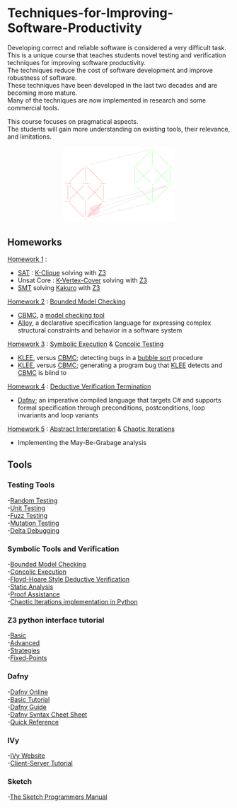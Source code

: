 # Techniques-for-Improving-Software-Productivity

Developing correct and reliable software is considered a very difficult task. <br/>
This is a unique course that teaches students novel testing and verification techniques for improving software productivity. <br/>
The techniques reduce the cost of software development and improve robustness of software. <br/>
These techniques have been developed in the last two decades and are becoming more mature. <br/>
Many of the techniques are now implemented in research and some commercial tools. <br/>

This course focuses on pragmatical aspects. <br/>
The students will gain more understanding on existing tools, their relevance, and limitations. <br/>

<p align="center">
    <img src="https://github.com/AvivYaniv/Techniques-for-Improving-Software-Productivity/blob/master/logo/AbstractInterpretationOfIntegersBySigns.svg" width="50%"/>
<p/>

## Homeworks
[Homework 1](https://github.com/AvivYaniv/Techniques-for-Improving-Software-Productivity/blob/master/1%3B%20SAT%20%26%20SMT/soft-prod_ex1.pdf) : <br/>
- [SAT](https://en.wikipedia.org/wiki/Boolean_satisfiability_problem#Unrestricted_satisfiability_(SAT)) : [K-Clique](https://en.wikipedia.org/wiki/Clique_problem) solving with [Z3](https://en.wikipedia.org/wiki/Z3_Theorem_Prover) <br/>
- Unsat Core : [K-Vertex-Cover](https://en.wikipedia.org/wiki/Vertex_cover) solving with [Z3](https://en.wikipedia.org/wiki/Z3_Theorem_Prover) <br/>
- [SMT](https://en.wikipedia.org/wiki/Satisfiability_modulo_theories) solving [Kakuro](https://en.wikipedia.org/wiki/Kakuro) with [Z3](https://en.wikipedia.org/wiki/Z3_Theorem_Prover) <br/>


[Homework 2](https://github.com/AvivYaniv/Techniques-for-Improving-Software-Productivity/blob/master/2%3B%20CBMC%20%26%20Alloy/soft-prod_ex2.pdf) : [Bounded Model Checking](https://en.wikipedia.org/wiki/Model_checking) <br/>
- [CBMC](http://www.cs.cmu.edu/~modelcheck/cbmc/), a [model checking tool](https://en.wikipedia.org/wiki/Model_checking) <br/>
- [Alloy](https://en.wikipedia.org/wiki/Alloy_(specification_language)), a declarative specification language for expressing complex structural constraints and behavior in a software system <br/>


[Homework 3](https://github.com/AvivYaniv/Techniques-for-Improving-Software-Productivity/blob/master/3%3B%20KLEE%20%26%20CBMC/soft-prod_ex3.pdf) : [Symbolic Execution](https://en.wikipedia.org/wiki/Symbolic_execution) & [Concolic Testing](https://en.wikipedia.org/wiki/Concolic_testing) <br/>
- [KLEE](https://klee.github.io/), versus [CBMC](http://www.cs.cmu.edu/~modelcheck/cbmc/); detecting bugs in a [bubble sort](https://en.wikipedia.org/wiki/Bubble_sort) procedure <br/>
- [KLEE](https://klee.github.io/), versus [CBMC](http://www.cs.cmu.edu/~modelcheck/cbmc/); generating a program bug that [KLEE](https://klee.github.io/) detects and [CBMC](http://www.cs.cmu.edu/~modelcheck/cbmc/) is blind to <br/>


[Homework 4](https://github.com/AvivYaniv/Techniques-for-Improving-Software-Productivity/blob/master/4%3B%20Dafny/soft-prod_ex4.pdf) : [Deductive Verification Termination](https://en.wikipedia.org/wiki/Formal_verification) <br/>
- [Dafny](https://en.wikipedia.org/wiki/Dafny); an imperative compiled language that targets C# and supports formal specification through preconditions, postconditions, loop invariants and loop variants <br/> 


[Homework 5](https://github.com/AvivYaniv/Techniques-for-Improving-Software-Productivity/blob/master/5%3B%20Abstract%20Interpretation%20%26%20Chaotic%20Iterations/soft-prod_ex5.pdf) : [Abstract Interpretation](https://en.wikipedia.org/wiki/Abstract_interpretation) & [Chaotic Iterations](https://bitbucket.org/tausigplan/chaotic-iterations/) <br/>
- Implementing the May-Be-Grabage analysis <br/> 

## Tools
### Testing Tools
-[Random Testing](https://en.wikipedia.org/wiki/Random_testing) <br/>
-[Unit Testing](https://en.wikipedia.org/wiki/Unit_testing) <br/>
-[Fuzz Testing](https://en.wikipedia.org/wiki/Fuzz_testing) <br/>
-[Mutation Testing](https://en.wikipedia.org/wiki/Mutation_testing) <br/>
-[Delta Debugging](https://en.wikipedia.org/wiki/Delta_Debugging) <br/>

### Symbolic Tools and Verification
-[Bounded Model Checking](https://en.wikipedia.org/wiki/Model_checking) <br/>
-[Concolic Execution](https://en.wikipedia.org/wiki/Concolic_testing) <br/>
-[Floyd-Hoare Style Deductive Verification](https://en.wikipedia.org/wiki/Hoare_logic) <br/>
-[Static Analysis](https://en.wikipedia.org/wiki/Abstract_interpretation) <br/>
-[Proof Assistance](https://en.wikipedia.org/wiki/Coq) <br/>
-[Chaotic Iterations implementation in Python](https://bitbucket.org/tausigplan/chaotic-iterations/) <br/>

### Z3 python interface tutorial
-[Basic](http://www.cs.tau.ac.il/~msagiv/courses/asv/z3py/guide-examples.htm) <br/>
-[Advanced](http://www.cs.tau.ac.il/~msagiv/courses/asv/z3py/advanced-examples.htm) <br/>
-[Strategies](http://www.cs.tau.ac.il/~msagiv/courses/asv/z3py/strategies-examples.htm) <br/>
-[Fixed-Points](http://www.cs.tau.ac.il/~msagiv/courses/asv/z3py/fixedpoints-examples.htm)

### Dafny
-[Dafny Online](http://rise4fun.com/Dafny/) <br/>
-[Basic Tutorial](http://rise4fun.com/Dafny/tutorial) <br/>
-[Dafny Guide](https://research.microsoft.com/en-us/um/people/leino/papers/krml220.pdf) <br/>
-[Dafny Syntax Cheet Sheet](https://docs.google.com/document/d/1kz5_yqzhrEyXII96eCF1YoHZhnb_6dzv-K3u79bMMis/edit?pref=2&pli=1) <br/>
-[Quick Reference](https://www.microsoft.com/en-us/research/project/dafny-a-language-and-program-verifier-for-functional-correctness/) <br/>

### IVy
-[IVy Website](http://microsoft.github.io/ivy/) <br/>
-[Client-Server Tutorial](http://microsoft.github.io/ivy/examples/client_server_example.html) <br/>

### Sketch
-[The Sketch Programmers Manual](https://people.csail.mit.edu/asolar/manual.pdf) <br/>
